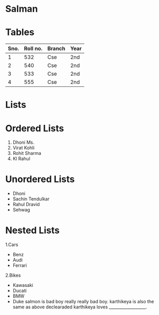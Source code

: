 # Salman
# Tables

|Sno.|Roll no.|Branch|Year|
|----|--------|------|----|
|1|532|Cse|2nd|
|2|540|Cse|2nd|
|3|533|Cse|2nd|
|4|555|Cse|2nd|
# Lists
# Ordered Lists
1. Dhoni Ms.
2. Virat Kohli
3. Rohit Sharma
4. Kl Rahul
# Unordered Lists
* Dhoni
* Sachin Tendulkar
* Rahul Dravid
* Sehwag
# Nested Lists
1.Cars
*  Benz
*  Audi
*  Ferrari

2.Bikes
* Kawasaki
* Ducati
* BMW
* Duke
salmon is bad boy really really bad boy.
karthikeya is also the same as above declearaded
karthikeya loves __________________.



